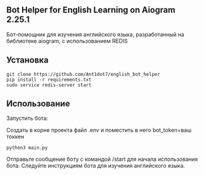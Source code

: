 ## Bot Helper for English Learning on Aiogram 2.25.1

Бот-помощник для изучения английского языка, разработанный на библиотеке aiogram, с использованием REDIS

## Установка 
```
git clone https://github.com/Ant1dot7/english_bot_helper
pip install -r requirements.txt
sudo service redis-server start
```

## Использование

Запустить бота:

Cоздать в корне проекта файл .env и поместить в него bot_token=ваш токкен
```
python3 main.py
```

Отправьте сообщение боту с командой /start для начала использования бота.
Следуйте инструкциям бота для изучения английского языка.
